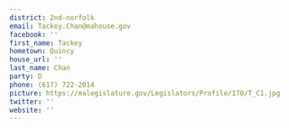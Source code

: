 ```yaml
---
district: 2nd-norfolk
email: Tackey.Chan@mahouse.gov
facebook: ''
first_name: Tackey
hometown: Quincy
house_url: ''
last_name: Chan
party: D
phone: (617) 722-2014
picture: https://malegislature.gov/Legislators/Profile/170/T_C1.jpg
twitter: ''
website: ''
---
```

